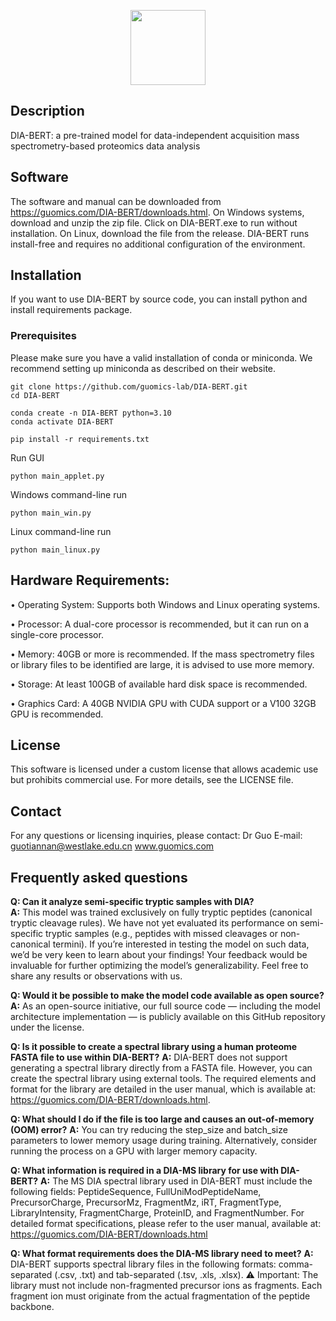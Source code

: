 
<p align="center" style="margin-bottom: 0px !important;">
  <img src=https://github.com/user-attachments/assets/18c5aebc-ae64-4fa4-8952-2dd5c5abc90a width="120" height="120">
</p>

## Description
DIA-BERT: a pre-trained model for data-independent acquisition mass spectrometry-based proteomics data analysis

## Software
The software and manual can be downloaded from https://guomics.com/DIA-BERT/downloads.html.
On Windows systems, download and unzip the zip file. Click on DIA-BERT.exe to run without installation. 
On Linux, download the file from the release. DIA-BERT runs install-free and requires no additional configuration of the environment. 

## Installation
If you want to use DIA-BERT by source code, you can install python and install requirements package.

### Prerequisites
Please make sure you have a valid installation of conda or miniconda. We recommend setting up miniconda as described on their website.

```shell
git clone https://github.com/guomics-lab/DIA-BERT.git
cd DIA-BERT
```

```shell
conda create -n DIA-BERT python=3.10
conda activate DIA-BERT
```

```shell
pip install -r requirements.txt
```

Run GUI
```shell
python main_applet.py
```

Windows command-line run
```shell
python main_win.py

```
Linux command-line run
```shell
python main_linux.py
```

## Hardware Requirements:
•	Operating System: Supports both Windows and Linux operating systems.

•	Processor: A dual-core processor is recommended, but it can run on a single-core processor.

•	Memory: 40GB or more is recommended. If the mass spectrometry files or library files to be identified are large, it is advised to use more memory.

•	Storage: At least 100GB of available hard disk space is recommended.

•	Graphics Card: A 40GB NVIDIA GPU with CUDA support or a V100 32GB GPU is recommended.

## License
This software is licensed under a custom license that allows academic use but prohibits commercial use. For more details, see the LICENSE file.

## Contact
For any questions or licensing inquiries, please contact:
Dr Guo
E-mail: guotiannan@westlake.edu.cn
www.guomics.com


## Frequently asked questions
**Q: Can it analyze semi-specific tryptic samples with DIA?**  
**A:** This model was trained exclusively on fully tryptic peptides (canonical tryptic cleavage rules). We have not yet evaluated its performance on semi-specific tryptic samples (e.g., peptides with missed cleavages or non-canonical termini).
If you’re interested in testing the model on such data, we’d be very keen to learn about your findings! Your feedback would be invaluable for further optimizing the model’s generalizability. Feel free to share any results or observations with us.

**Q: Would it be possible to make the model code available as open source?**  
**A:** As an open-source initiative, our full source code — including the model architecture implementation — is publicly available on this GitHub repository under the license.

**Q: Is it possible to create a spectral library using a human proteome FASTA file to use within DIA-BERT?**
**A:** DIA-BERT does not support generating a spectral library directly from a FASTA file. However, you can create the spectral library using external tools. The required elements and format for the library are detailed in the user manual, which is available at: https://guomics.com/DIA-BERT/downloads.html.

**Q: What should I do if the file is too large and causes an out-of-memory (OOM) error?**
**A:** You can try reducing the step_size and batch_size parameters to lower memory usage during training. Alternatively, consider running the process on a GPU with larger memory capacity.

**Q: What information is required in a DIA-MS library for use with DIA-BERT?**
**A:** The MS DIA spectral library used in DIA-BERT must include the following fields:
PeptideSequence, FullUniModPeptideName, PrecursorCharge, PrecursorMz, FragmentMz, iRT, FragmentType, LibraryIntensity, FragmentCharge, ProteinID, and FragmentNumber.
For detailed format specifications, please refer to the user manual, available at: https://guomics.com/DIA-BERT/downloads.html

**Q: What format requirements does the DIA-MS library need to meet?**
**A:** DIA-BERT supports spectral library files in the following formats: comma-separated (.csv, .txt) and tab-separated (.tsv, .xls, .xlsx).
⚠️ Important: The library must not include non-fragmented precursor ions as fragments. Each fragment ion must originate from the actual fragmentation of the peptide backbone.


